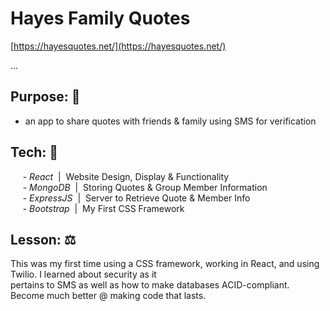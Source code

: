 # Hayes Family Quotes
[https://hayesquotes.net/](https://hayesquotes.net/)

...

## Purpose: 🔧
- an app to share quotes with friends & family using SMS for verification

## Tech: 🚀
&nbsp;&nbsp;&nbsp;&nbsp; - *React* &nbsp;|&nbsp;  Website Design, Display & Functionality <br>
&nbsp;&nbsp;&nbsp;&nbsp; - *MongoDB* &nbsp;|&nbsp; Storing Quotes & Group Member Information <br>
&nbsp;&nbsp;&nbsp;&nbsp; - *ExpressJS* &nbsp;|&nbsp; Server to Retrieve Quote & Member Info<br>
&nbsp;&nbsp;&nbsp;&nbsp; - *Bootstrap* &nbsp;|&nbsp; My First CSS Framework <br>

## Lesson: ⚖️
This was my first time using a CSS framework, working in React, and using Twilio. I learned about security as it <br>
pertains to SMS as well as how to make databases ACID-compliant. Become much better @ making code that lasts.

